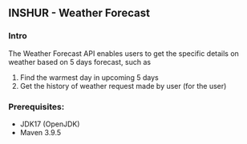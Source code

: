 ## INSHUR - Weather Forecast

### Intro
The Weather Forecast API enables users to get the specific details on weather based on 5 days forecast, such as
1) Find the warmest day in upcoming 5 days
2) Get the history of weather request made by user (for the user)


### Prerequisites:
- JDK17 (OpenJDK)
- Maven 3.9.5


